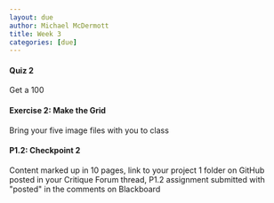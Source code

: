 ```yaml
---
layout: due
author: Michael McDermott
title: Week 3
categories: [due]
---
```

#### Quiz 2

Get a 100

#### Exercise 2: Make the Grid

Bring your five image files with you to class

#### P1.2: Checkpoint 2

Content marked up in 10 pages, link to your project 1 folder on GitHub posted in your Critique Forum thread, P1.2 assignment submitted with "posted" in the comments on Blackboard
